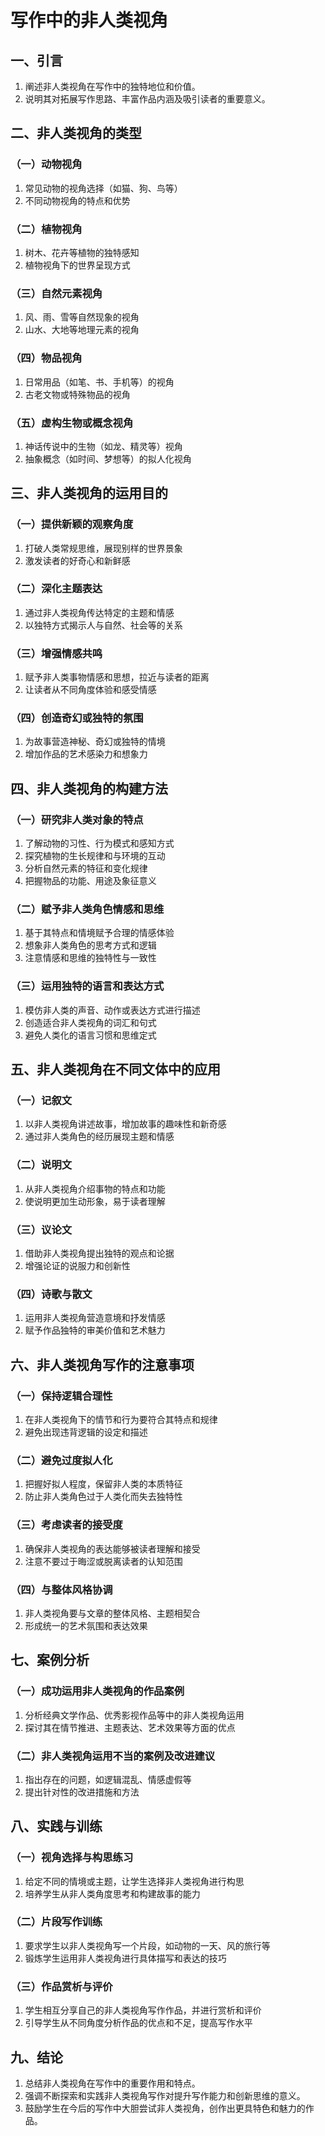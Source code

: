 # 写作中的非人类视角

## 一、引言
1. 阐述非人类视角在写作中的独特地位和价值。
2. 说明其对拓展写作思路、丰富作品内涵及吸引读者的重要意义。

## 二、非人类视角的类型

### （一）动物视角
1. 常见动物的视角选择（如猫、狗、鸟等）
2. 不同动物视角的特点和优势

### （二）植物视角
1. 树木、花卉等植物的独特感知
2. 植物视角下的世界呈现方式

### （三）自然元素视角
1. 风、雨、雪等自然现象的视角
2. 山水、大地等地理元素的视角

### （四）物品视角
1. 日常用品（如笔、书、手机等）的视角
2. 古老文物或特殊物品的视角

### （五）虚构生物或概念视角
1. 神话传说中的生物（如龙、精灵等）视角
2. 抽象概念（如时间、梦想等）的拟人化视角

## 三、非人类视角的运用目的

### （一）提供新颖的观察角度
1. 打破人类常规思维，展现别样的世界景象
2. 激发读者的好奇心和新鲜感

### （二）深化主题表达
1. 通过非人类视角传达特定的主题和情感
2. 以独特方式揭示人与自然、社会等的关系

### （三）增强情感共鸣
1. 赋予非人类事物情感和思想，拉近与读者的距离
2. 让读者从不同角度体验和感受情感

### （四）创造奇幻或独特的氛围
1. 为故事营造神秘、奇幻或独特的情境
2. 增加作品的艺术感染力和想象力

## 四、非人类视角的构建方法

### （一）研究非人类对象的特点
1. 了解动物的习性、行为模式和感知方式
2. 探究植物的生长规律和与环境的互动
3. 分析自然元素的特征和变化规律
4. 把握物品的功能、用途及象征意义

### （二）赋予非人类角色情感和思维
1. 基于其特点和情境赋予合理的情感体验
2. 想象非人类角色的思考方式和逻辑
3. 注意情感和思维的独特性与一致性

### （三）运用独特的语言和表达方式
1. 模仿非人类的声音、动作或表达方式进行描述
2. 创造适合非人类视角的词汇和句式
3. 避免人类化的语言习惯和思维定式

## 五、非人类视角在不同文体中的应用

### （一）记叙文
1. 以非人类视角讲述故事，增加故事的趣味性和新奇感
2. 通过非人类角色的经历展现主题和情感

### （二）说明文
1. 从非人类视角介绍事物的特点和功能
2. 使说明更加生动形象，易于读者理解

### （三）议论文
1. 借助非人类视角提出独特的观点和论据
2. 增强论证的说服力和创新性

### （四）诗歌与散文
1. 运用非人类视角营造意境和抒发情感
2. 赋予作品独特的审美价值和艺术魅力

## 六、非人类视角写作的注意事项

### （一）保持逻辑合理性
1. 在非人类视角下的情节和行为要符合其特点和规律
2. 避免出现违背逻辑的设定和描述

### （二）避免过度拟人化
1. 把握好拟人程度，保留非人类的本质特征
2. 防止非人类角色过于人类化而失去独特性

### （三）考虑读者的接受度
1. 确保非人类视角的表达能够被读者理解和接受
2. 注意不要过于晦涩或脱离读者的认知范围

### （四）与整体风格协调
1. 非人类视角要与文章的整体风格、主题相契合
2. 形成统一的艺术氛围和表达效果

## 七、案例分析

### （一）成功运用非人类视角的作品案例
1. 分析经典文学作品、优秀影视作品等中的非人类视角运用
2. 探讨其在情节推进、主题表达、艺术效果等方面的优点

### （二）非人类视角运用不当的案例及改进建议
1. 指出存在的问题，如逻辑混乱、情感虚假等
2. 提出针对性的改进措施和方法

## 八、实践与训练

### （一）视角选择与构思练习
1. 给定不同的情境或主题，让学生选择非人类视角进行构思
2. 培养学生从非人类角度思考和构建故事的能力

### （二）片段写作训练
1. 要求学生以非人类视角写一个片段，如动物的一天、风的旅行等
2. 锻炼学生运用非人类视角进行具体描写和表达的技巧

### （三）作品赏析与评价
1. 学生相互分享自己的非人类视角写作作品，并进行赏析和评价
2. 引导学生从不同角度分析作品的优点和不足，提高写作水平

## 九、结论
1. 总结非人类视角在写作中的重要作用和特点。
2. 强调不断探索和实践非人类视角写作对提升写作能力和创新思维的意义。
3. 鼓励学生在今后的写作中大胆尝试非人类视角，创作出更具特色和魅力的作品。
